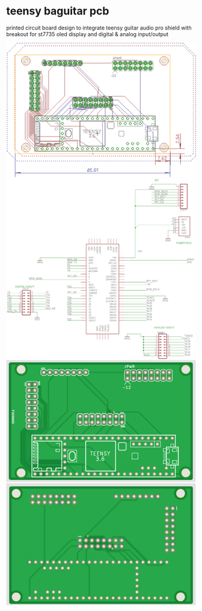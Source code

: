 # teensy baguitar pcb
printed circuit board design to integrate teensy guitar audio pro shield with breakout for st7735 oled display and digital &amp; analog input/output

![pcb](https://github.com/newdigate/teensy-baguitar-pcb/raw/master/images/teensy-baguitar-pcb-board.png "pcb")
![schematic](https://github.com/newdigate/teensy-baguitar-pcb/raw/master/images/teensy-baguitar-pcb-schematic.png "schematic")
![pcb top](https://github.com/newdigate/teensy-baguitar-pcb/raw/master/images/teensy-baguitar-breaout-pcb-top.png "pcb top")
![pcb bottom](https://github.com/newdigate/teensy-baguitar-pcb/raw/master/images/teensy-baguitar-breakout-pcb-bottom.png "pcb bottom")


